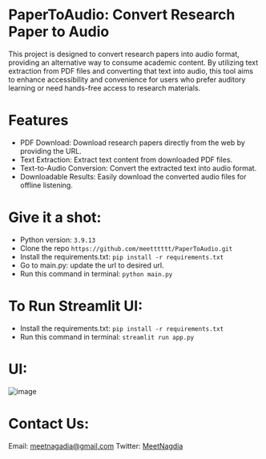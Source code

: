 # PaperToAudio: Convert Research Paper to Audio
This project is designed to convert research papers into audio format, providing an alternative way to consume academic content. By utilizing text extraction from PDF files and converting that text into audio, this tool aims to enhance accessibility and convenience for users who prefer auditory learning or need hands-free access to research materials.

# Features
- PDF Download: Download research papers directly from the web by providing the URL.
- Text Extraction: Extract text content from downloaded PDF files.
- Text-to-Audio Conversion: Convert the extracted text into audio format.
- Downloadable Results: Easily download the converted audio files for offline listening.

# Give it a shot:
- Python version: `3.9.13`
- Clone the repo `https://github.com/meetttttt/PaperToAudio.git`
- Install the requirements.txt: `pip install -r requirements.txt`
- Go to main.py: update the url to desired url.
- Run this command in terminal: `python main.py`

# To Run Streamlit UI:
- Install the requirements.txt: `pip install -r requirements.txt`
- Run this command in terminal: `streamlit run app.py`

# UI:
![image](https://github.com/meetttttt/PaperToAudio/assets/74391584/e542650b-9b65-46c5-85ac-a0b97fff438e)


# Contact Us:
Email: meetnagadia@gmail.com
Twitter: [MeetNagdia](https://twitter.com/MeetNagadia)
